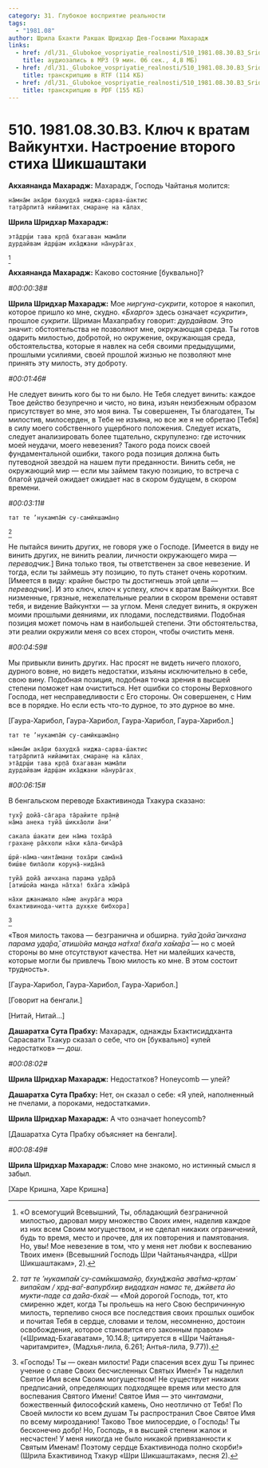 ```yaml
---
category: 31. Глубокое восприятие реальности
tags:
  - "1981.08"
author: Шрила Бхакти Ракшак Шридхар Дев-Госвами Махарадж
links:
  - href: /dl/31._Glubokoe_vospriyatie_realnosti/510_1981.08.30.B3_SridharMj_Kljuch_k_vratam_Vajkunthi_Nastroenie_vtorogo_stiha_Shikshashtaki.mp3
    title: аудиозапись в MP3 (9 мин. 06 сек., 4,8 МБ)
  - href: /dl/31._Glubokoe_vospriyatie_realnosti/510_1981.08.30.B3_SridharMj_Kljuch_k_vratam_Vajkunthi_Nastroenie_vtorogo_stiha_Shikshashtaki.rtf
    title: транскрипцию в RTF (114 КБ)
  - href: /dl/31._Glubokoe_vospriyatie_realnosti/510_1981.08.30.B3_SridharMj_Kljuch_k_vratam_Vajkunthi_Nastroenie_vtorogo_stiha_Shikshashtaki.pdf
    title: транскрипцию в PDF (155 КБ)
---
```


# 510. 1981.08.30.B3. Ключ к вратам Вайкунтхи. Настроение второго стиха Шикшаштаки

**Акхаянанда Махарадж:** Махарадж, Господь Чайтанья молится:

    на̄мна̄м ака̄ри бахудха̄ ниджа-сарва-ш́актис
    татра̄рпита̄ нийамитах̣ смаран̣е на ка̄лах̣

**Шрила Шридхар Махарадж:**

    эта̄др̣ш́и тава кр̣па̄ бхагаван мама̄пи
    дурдайвам ӣдр̣ш́ам иха̄джани на̄нура̄гах̣
[^_ftn1]

**Акхаянанда Махарадж:** Каково состояние [буквально]?

*#00:00:38#*

**Шрила Шридхар Махарадж:** Мое *ниргуна-сукрити*, которое я накопил, которое пришло ко мне, скудно. «*Бхарго*» здесь означает «*сукрити*», прошлое *сукрити*. Шриман Махапрабху говорит: *дурдайвам.* Это значит: обстоятельства не позволяют мне, окружающая среда. Ты готов одарить милостью, добротой, но окружение, окружающая среда, обстоятельства, которые я навлек на себя своими предыдущими, прошлыми усилиями, своей прошлой жизнью не позволяют мне принять эту милость, эту доброту.

*#00:01:46#*

Не следует винить кого бы то ни было. Не Тебя следует винить: каждое Твое действо безупречно и чисто, но вина, изъян неизбежным образом присутствует во мне, это моя вина. Ты совершенен, Ты благодатен, Ты милостив, милосерден, в Тебе не изъяна, но все же я не обретаю [Тебя] в силу моего собственного ущербного положения. Следует искать, следует анализировать более тщательно, скрупулезно: где источник моей неудачи, моего невезения? Такого рода поиск своей фундаментальной ошибки, такого рода позиция должна быть путеводной звездой на нашем пути преданности. Винить себя, не окружающий мир — если мы займем такую позицию, то встреча с благой удачей ожидает ожидает нас в скором будущем, в скором времени.

*#00:03:11#*

    тат те ’нукампа̄м̇ су-самӣкшама̄н̣о
[^_ftn2]

Не пытайся винить других, не говоря уже о Господе. [Имеется в виду не винить других, не винить реалии, личности окружающего мира — *переводчик.*] Вина только твоя, ты ответственен за свое невезение. И тогда, если ты займешь эту позицию, то путь станет очень коротким. [Имеется в виду: крайне быстро ты достигнешь этой цели — *переводчик*]. И это ключ, ключ к успеху, ключ к вратам Вайкунтхи. Все низменные, грязные, нежелательные реалии в скором времени оставят тебя, и видение Вайкунтхи — за углом. Меня следует винить, я окружен моими прошлыми деяниями, их плодами, последствиями. Подобная позиция может помочь нам в наибольшей степени. Эти обстоятельства, эти реалии окружили меня со всех сторон, чтобы очистить меня.

*#00:04:59#*

Мы привыкли винить других. Нас просят не видеть ничего плохого, дурного вовне, но видеть недостатки, изъяны исключительно в себе, свою вину. Подобная позиция, подобная точка зрения в высшей степени поможет нам очиститься. Нет ошибки со стороны Верховного Господа, нет несправедливости с Его стороны. Он совершенен, с Ним все в порядке. Но если есть что-то дурное, то это дурное во мне.

[Гаура-Харибол, Гаура-Харибол, Гаура-Харибол, Гаура-Харибол.]

    тат те ’нукампа̄м̇ су-самӣкшама̄н̣о

    на̄мна̄м ака̄ри бахудха̄ ниджа-сарва-ш́актис
    татра̄рпита̄ нийамитах̣ смаран̣е на ка̄лах̣
    эта̄др̣ш́и тава кр̣па̄ бхагаван мама̄пи
    дурдайвам ӣдр̣ш́ам иха̄джани на̄нура̄гах̣

*#00:06:15#*

В бенгальском переводе Бхактивинода Тхакура сказано:

    туху̐ дойа̄-са̄гара та̄райите пра̄н̣ӣ
    на̄ма анека туйа̄ ш́икха̄оли а̄ни’

    сакала ш́акати деи на̄ма тоха̄ра̄
    грахан̣е ра̄кхоли на̄хи ка̄ла-бича̄ра̄

    ш́рӣ-на̄ма-чинта̄ман̣и тоха̄ри сама̄на̄
    биш́ве била̄оли корун̣а̄-нида̄на̄

    туйа̄ дойа̄ аичхана парама уда̄ра̄
    [атиш́ойа манда на̄тха! бха̄га ха̄ма̄ра̄

    на̄хи джанамало на̄ме анура̄га мора
    бхактивинода-читта дух̣кхе бибхора]
[^_ftn3]

«Твоя милость такова — безгранична и обширна. *туйа̄ дойа̄ аичхана парама уда̄ра̄, атиш́ойа манда на̄тха! бха̄га ха̄ма̄ра̄* — но с моей стороны во мне отсутствуют качества. Нет ни малейших качеств, которые могли бы привлечь Твою милость ко мне. В этом состоит трудность».

[Гаура-Харибол, Гаура-Харибол, Гаура-Харибол.]

[Говорит на бенгали.]

[Нитай, Нитай…]

**Дашаратха Сута Прабху:** Махарадж, однажды Бхактисиддханта Сарасвати Тхакур сказал о себе, что он [буквально] «улей недостатков» — *дош*.

*#00:08:02#*

**Шрила Шридхар Махарадж:** Недостатков? Honeycomb — улей?

**Дашаратха Сута Прабху:** Нет, он сказал о себе: «Я улей, наполненный не пчелами, а пороками, недостатками».

**Шрила Шридхар Махарадж:** А что означает honeycomb?

[Дашаратха Сута Прабху объясняет на бенгали].

*#00:08:49#*

**Шрила Шридхар Махарадж:** Слово мне знакомо, но истинный смысл я забыл.

[Харе Кришна, Харе Кришна]



[^_ftn1]: «О всемогущий Всевышний, Ты, обладающий безграничной милостью, даровал миру множество Своих имен, наделив каждое из них всем Своим могуществом, и не сделал никаких ограничений, будь то время, место и прочее, для их повторения и памятования. Но, увы! Мое невезение в том, что у меня нет любви к воспеванию Твоих имен» (Всевышний Господь Шри Чайтаньячандра, «Шри Шикшаштакам», 2).

[^_ftn2]: *тат те ’нукампа̄м̇ су-самӣкшама̄н̣о, бхун̃джа̄на эва̄тма-кр̣там̇ випа̄кам / хр̣д-ва̄г-вапурбхир видадхан намас те, джӣвета йо мукти-паде са да̄йа-бха̄к* — «Мой дорогой Господь, тот, кто смиренно ждет, когда Ты прольешь на него Свою беспричинную милость, терпеливо снося все последствия своих прошлых ошибок и почитая Тебя в сердце, словами и телом, несомненно, достоин освобождения, которое становится его законным правом» («Шримад-Бхагаватам», 10.14.8; цитируется в «Шри Чайтанья-чаритамрите», (Мадхья-лила, 6.261; Антья-лила, 9.77)).

[^_ftn3]: «Господь! Ты — океан милости! Ради спасения всех душ Ты принес учение о славе Своих бесчисленных Святых Имен!» Ты наделил Святое Имя всем Своим могуществом! Не существует никаких предписаний, определяющих подходящее время или место для воспевания Святого Имени! Святое Имя — это *чинтамани*, божественный философский камень, Оно неотлично от Тебя! По Своей милости ко всем душам Ты распространил Свое Святое Имя по всему мирозданию! Таково Твое милосердие, о Господь! Ты бесконечно добр! Но, Господь, я в высшей степени жалок и несчастен! У меня никогда не было никакой привязанности к Святым Именам! Поэтому сердце Бхактивинода полно скорби!» (Шрила Бхактивинод Тхакур «Шри Шикшаштакам», песня 2).

